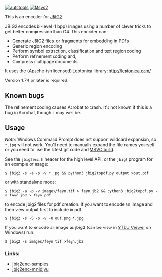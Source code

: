 [![autotools](https://github.com/agl/jbig2enc/actions/workflows/autotools.yaml/badge.svg)](https://github.com/agl/jbig2enc/actions/workflows/autotools.yaml) [![Msys2](https://github.com/agl/jbig2enc/actions/workflows/msys2.yaml/badge.svg)](https://github.com/agl/jbig2enc/actions/workflows/msys2.yaml)

This is an encoder for [JBIG2](doc/fcd14492.pdf).

JBIG2 encodes bi-level (1 bpp) images using a number of clever tricks to get
better compression than G4. This encoder can:
   * Generate JBIG2 files, or fragments for embedding in PDFs
   * Generic region encoding
   * Perform symbol extraction, classification and text region coding
   * Perform refinement coding and,
   * Compress multipage documents

It uses the (Apache-ish licensed) Leptonica library:
  http://leptonica.com/

Version 1.74 or later is required.

## Known bugs

The refinement coding causes Acrobat to crash. It's not known if this is a bug
in Acrobat, though it may well be.


## Usage

_Note_: Windows Command Prompt does not support wildcard expansion, so `*.jpg` will not work. You'll need to manually expand the file names yourself or you need to use the latest git code and [MSVC build](https://learn.microsoft.com/en-us/cpp/c-language/expanding-wildcard-arguments).

See the `jbig2enc.h` header for the high level API, or the `jbig2` program for an
example of usage:

```
$ jbig2 -s -a -p -v *.jpg && python3 jbig2topdf.py output >out.pdf
```

or with standalone mode:

```
$ jbig2 -a -p -v images/feyn.tif > feyn.jb2 && python3 jbig2topdf.py -s feyn.jb2 > feyn.pdf
```

to encode jbig2 files for pdf creation.
If you want to encode an image and then view output first to include in pdf

```
$ jbig2 -s -S -p -v -O out.png *.jpg
```

If you want to encode an image as jbig2 (can be view in [STDU Viewer](http://www.stdutility.com/stduviewer.html) on Windows) run:

```
$ jbig2 -s images/feyn.tif >feyn.jb2
```

### Links:

* [jbig2enc-samples](https://github.com/zdenop/jbig2enc-samples)
* [jbig2enc-minidjvu](https://github.com/ImageProcessing-ElectronicPublications/jbig2enc-minidjvu)
